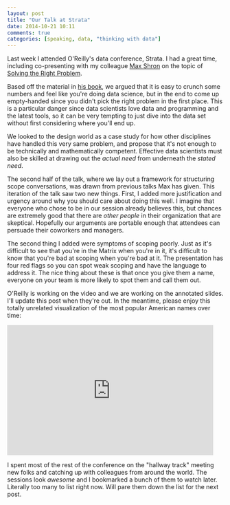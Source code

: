 ```yaml
---
layout: post
title: "Our Talk at Strata"
date: 2014-10-21 10:11
comments: true
categories: [speaking, data, "thinking with data"]
---
```


Last week I attended O'Reilly's data conference, Strata. I had a great time, including  co-presenting with my colleague [Max Shron](http://shron.net) on the topic of [Solving the Right Problem](http://strataconf.com/stratany2014/public/schedule/detail/36730). 

Based off the material in [his book](http://shop.oreilly.com/product/0636920029182.do), we argued that it is easy to crunch some numbers and feel like you're doing data science, but in the end to come up empty-handed since you didn't pick the right problem in the first place. This is a particular danger since data scientists love data and programming and the latest tools, so it can be very tempting to just dive into the data set without first considering where you'll end up. 

We looked to the design world as a case study for how other disciplines have handled this very same problem, and propose that it's not enough to be technically and mathematically competent. Effective data scientists must also be skilled at drawing out the *actual need* from underneath the *stated need*. 

The second half of the talk, where we lay out a framework for structuring scope conversations, was drawn from previous talks Max has given. This iteration of the talk saw two new things. First, I added more justification and urgency around why you should care about doing this well. I imagine that everyone who chose to be in our session already believes this, but chances are extremely good that there are *other people* in their organization that are skeptical. Hopefully our arguments are portable enough that attendees can persuade their coworkers and managers.

The second thing I added were symptoms of scoping poorly. Just as it's difficult to see that you're in the Matrix when you're in it, it's difficult to know that you're bad at scoping when you're bad at it. The presentation has four red flags so you can spot weak scoping and have the language to address it. The nice thing about these is that once you give them a name, everyone on your team is more likely to spot them and call them out. 

O'Reilly is working on the video and we are working on the annotated slides. I'll update this post when they're out. In the meantime, please enjoy this totally unrelated visualization of the most popular American names over time:

<iframe src="http://giphy.com/embed/5xtDarJpumZXFpm3tf2?html5=true" width="480" height="303" frameBorder="0" webkitAllowFullScreen mozallowfullscreen allowFullScreen></iframe>


I spent most of the rest of the conference on the "hallway track" meeting new folks and catching up with colleagues from around the world. The sessions look *awesome* and I bookmarked a bunch of them to watch later. Literally too many to list right now. Will pare them down the list for the next post. 
